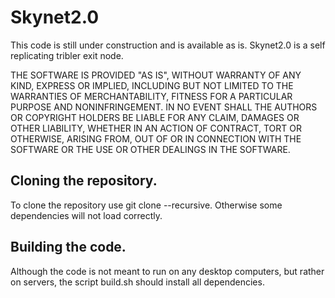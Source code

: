 # Skynet2.0

This code is still under construction and is available as is. Skynet2.0 is a self replicating tribler exit node. 

THE SOFTWARE IS PROVIDED "AS IS", WITHOUT WARRANTY OF ANY KIND, EXPRESS OR IMPLIED, INCLUDING BUT NOT LIMITED TO THE WARRANTIES OF MERCHANTABILITY, FITNESS FOR A PARTICULAR PURPOSE AND NONINFRINGEMENT. IN NO EVENT SHALL THE AUTHORS OR COPYRIGHT HOLDERS BE LIABLE FOR ANY CLAIM, DAMAGES OR OTHER LIABILITY, WHETHER IN AN ACTION OF CONTRACT, TORT OR OTHERWISE, ARISING FROM, OUT OF OR IN CONNECTION WITH THE SOFTWARE OR THE USE OR OTHER DEALINGS IN THE SOFTWARE.

## Cloning the repository.

To clone the repository use git clone --recursive. Otherwise some dependencies will not load correctly.

## Building the code.

Although the code is not meant to run on any desktop computers, but rather on servers, the script build.sh should install all dependencies.
